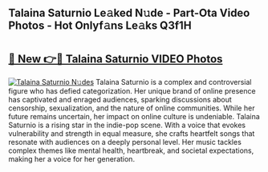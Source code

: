 ## Talaina Saturnio Le𝚊ked N𝚞de - Part-Ota Video Photos - Hot Onlyf𝚊ns Le𝚊ks Q3f1H

# <h2><a href="http://ab93518.deff.icu/?id=Talaina+Saturnio">🔗 New 👉🔴 Talaina Saturnio VIDEO Photos</a></h2>

[![Talaina Saturnio N𝚞des](https://i.imgur.com/rIISA9y.gif)](http://ab93518.deff.icu/?id=Talaina+Saturnio)
Talaina Saturnio is a complex and controversial figure who has defied categorization. Her unique brand of online presence has captivated and enraged audiences, sparking discussions about censorship, sexualization, and the nature of online communities. While her future remains uncertain, her impact on online culture is undeniable. Talaina Saturnio is a rising star in the indie-pop scene. With a voice that evokes vulnerability and strength in equal measure, she crafts heartfelt songs that resonate with audiences on a deeply personal level. Her music tackles complex themes like mental health, heartbreak, and societal expectations, making her a voice for her generation.
